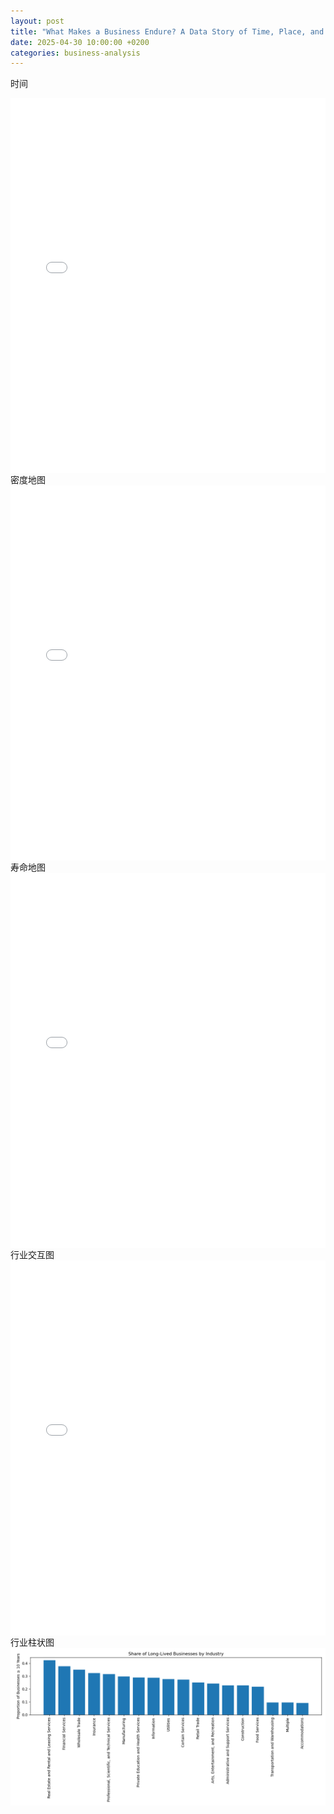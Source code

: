 ```yaml
---
layout: post
title: "What Makes a Business Endure? A Data Story of Time, Place, and Industry"
date: 2025-04-30 10:00:00 +0200
categories: business-analysis
---
```

时间
<iframe src="/assets/registrations_vs_closures.html" width="800" height="600" frameborder="0"
        style="max-width:100%; display:block; margin:auto;"></iframe>
密度地图
<iframe src="/assets/neighborhood_density.html" width="800" height="600" frameborder="0"
        style="max-width:100%; display:block; margin:auto;"></iframe>
寿命地图
<iframe src="/assets/business_lifespan_by_neighborhood.html" width="800" height="600" frameborder="0"
        style="max-width:100%; display:block; margin:auto;"></iframe>
行业交互图
<iframe src="/assets/industry_lifespan.html" width="800" height="600" frameborder="0"
        style="max-width:100%; display:block; margin:auto;"></iframe>
行业柱状图
<img src="/assets/share_of_long_lived_businesses_by_industry.png" alt="Industry live" width="800">

